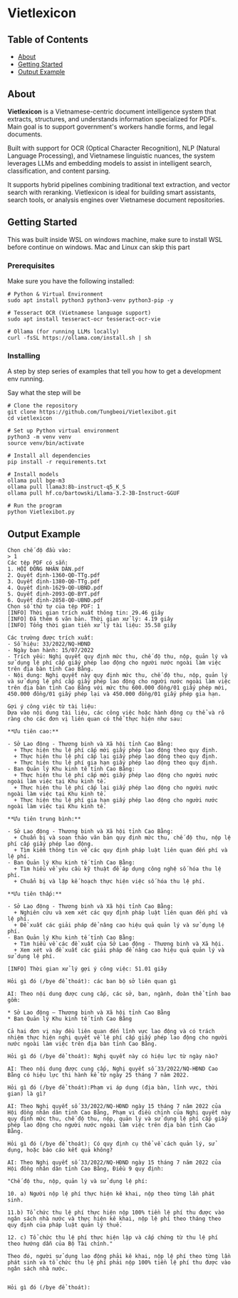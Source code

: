 # Vietlexicon

## Table of Contents

- [About](#about)
- [Getting Started](#getting-started)
- [Output Example](#output-example)

## About <a name = "about"></a>

**Vietlexicon** is a Vietnamese-centric document intelligence system that extracts, structures, and understands information specialized for PDFs. Main goal is to support government's workers handle forms, and legal documents.  

Built with support for OCR (Optical Character Recognition), NLP (Natural Language Processing), and Vietnamese linguistic nuances, the system leverages LLMs and embedding models to assist in intelligent search, classification, and content parsing.

It supports hybrid pipelines combining traditional text extraction, and vector search with reranking. Vietlexicon is ideal for building smart assistants, search tools, or analysis engines over Vietnamese document repositories.


## Getting Started <a name = "getting-started"></a>

This was built inside WSL on windows machine, make sure to install WSL before continue on windows. Mac and Linux can skip this part
### Prerequisites

Make sure you have the following installed:

```
# Python & Virtual Environment
sudo apt install python3 python3-venv python3-pip -y

# Tesseract OCR (Vietnamese language support)
sudo apt install tesseract-ocr tesseract-ocr-vie

# Ollama (for running LLMs locally)
curl -fsSL https://ollama.com/install.sh | sh

```

### Installing

A step by step series of examples that tell you how to get a development env running.

Say what the step will be

```
# Clone the repository
git clone https://github.com/Tungbeoi/Vietlexibot.git
cd vietlexicon

# Set up Python virtual environment
python3 -m venv venv
source venv/bin/activate

# Install all dependencies
pip install -r requirements.txt

# Install models
ollama pull bge-m3
ollama pull llama3:8b-instruct-q5_K_S
ollama pull hf.co/bartowski/Llama-3.2-3B-Instruct-GGUF

# Run the program
python Vietlexibot.py
```


## Output Example <a name = "output-example"></a>
```
Chọn chế độ đầu vào:
> 1
Các tệp PDF có sẵn:
1. HỘI ĐỒNG NHÂN DÂN.pdf
2. Quyết định-1360-QĐ-TTg.pdf
3. Quyết định-1380-QĐ-TTg.pdf
4. Quyết định-1629-QĐ-UBND.pdf
5. Quyết định-2093-QĐ-BYT.pdf
6. Quyết định-2858-QĐ-UBND.pdf
Chọn số thứ tự của tệp PDF: 1
[INFO] Thời gian trích xuất thông tin: 29.46 giây
[INFO] Đã thêm 6 văn bản. Thời gian xử lý: 4.19 giây
[INFO] Tổng thời gian tiền xử lý tài liệu: 35.58 giây

Các trường được trích xuất:
- Số hiệu: 33/2022/NQ-HĐND
- Ngày ban hành: 15/07/2022
- Trích yếu: Nghị quyết quy định mức thu, chế độ thu, nộp, quản lý và sử dụng lệ phí cấp giấy phép lao động cho người nước ngoài làm việc trên địa bàn tỉnh Cao Bằng.
- Nội dung: Nghị quyết này quy định mức thu, chế độ thu, nộp, quản lý và sử dụng lệ phí cấp giấy phép lao động cho người nước ngoài làm việc trên địa bàn tỉnh Cao Bằng với mức thu 600.000 đồng/01 giấy phép mới, 450.000 đồng/01 giấy phép lại và 450.000 đồng/01 giấy phép gia hạn.

Gợi ý công việc từ tài liệu:
Dựa vào nội dung tài liệu, các công việc hoặc hành động cụ thể và rõ ràng cho các đơn vị liên quan có thể thực hiện như sau:

**Ưu tiên cao:**

- Sở Lao động - Thương binh và Xã hội tỉnh Cao Bằng:
  + Thực hiện thu lệ phí cấp mới giấy phép lao động theo quy định.
  + Thực hiện thu lệ phí cấp lại giấy phép lao động theo quy định.
  + Thực hiện thu lệ phí gia hạn giấy phép lao động theo quy định.
- Ban Quản lý Khu kinh tế tỉnh Cao Bằng:
  + Thực hiện thu lệ phí cấp mới giấy phép lao động cho người nước ngoài làm việc tại Khu kinh tế.
  + Thực hiện thu lệ phí cấp lại giấy phép lao động cho người nước ngoài làm việc tại Khu kinh tế.
  + Thực hiện thu lệ phí gia hạn giấy phép lao động cho người nước ngoài làm việc tại Khu kinh tế.

**Ưu tiên trung bình:**

- Sở Lao động - Thương binh và Xã hội tỉnh Cao Bằng:
  + Chuẩn bị và soạn thảo văn bản quy định mức thu, chế độ thu, nộp lệ phí cấp giấy phép lao động.
  + Tìm kiếm thông tin về các quy định pháp luật liên quan đến phí và lệ phí.
- Ban Quản lý Khu kinh tế tỉnh Cao Bằng:
  + Tìm hiểu về yêu cầu kỹ thuật để áp dụng công nghệ số hóa thu lệ phí.
  + Chuẩn bị và lập kế hoạch thực hiện việc số hóa thu lệ phí.

**Ưu tiên thấp:**

- Sở Lao động - Thương binh và Xã hội tỉnh Cao Bằng:
  + Nghiên cứu và xem xét các quy định pháp luật liên quan đến phí và lệ phí.
  + Đề xuất các giải pháp để nâng cao hiệu quả quản lý và sử dụng lệ phí.
- Ban Quản lý Khu kinh tế tỉnh Cao Bằng:
  + Tìm hiểu về các đề xuất của Sở Lao động - Thương binh và Xã hội.
  + Xem xét và đề xuất các giải pháp để nâng cao hiệu quả quản lý và sử dụng lệ phí.

[INFO] Thời gian xử lý gợi ý công việc: 51.01 giây

Hỏi gì đó (/bye để thoát): các ban bộ sở liên quan gì 

AI: Theo nội dung được cung cấp, các sở, ban, ngành, đoàn thể tỉnh bao gồm:

* Sở Lao động — Thương binh và Xã hội tỉnh Cao Bằng
* Ban Quản lý Khu kinh tế tỉnh Cao Bằng

Cả hai đơn vị này đều liên quan đến lĩnh vực lao động và có trách nhiệm thực hiện nghị quyết về lệ phí cấp giấy phép lao động cho người nước ngoài làm việc trên địa bàn tỉnh Cao Bằng.

Hỏi gì đó (/bye để thoát): Nghị quyết này có hiệu lực từ ngày nào?

AI: Theo nội dung được cung cấp, Nghị quyết số 33/2022/NQ-HĐND Cao Bằng có hiệu lực thi hành kể từ ngày 25 tháng 7 năm 2022.

Hỏi gì đó (/bye để thoát):Phạm vi áp dụng (địa bàn, lĩnh vực, thời gian) là gì?

AI: Theo Nghị quyết số 33/2022/NQ-HĐND ngày 15 tháng 7 năm 2022 của Hội đồng nhân dân tỉnh Cao Bằng, Phạm vi điều chỉnh của Nghị quyết này quy định mức thu, chế độ thu, nộp, quản lý và sử dụng lệ phí cấp giấy phép lao động cho người nước ngoài làm việc trên địa bàn tỉnh Cao Bằng.

Hỏi gì đó (/bye để thoát): Có quy định cụ thể về cách quản lý, sử dụng, hoặc báo cáo kết quả không?

AI: Theo Nghị quyết số 33/2022/NQ-HĐND ngày 15 tháng 7 năm 2022 của Hội đồng nhân dân tỉnh Cao Bằng, Điều 9 quy định:

"Chế độ thu, nộp, quản lý và sử dụng lệ phí:

10. a) Người nộp lệ phí thực hiện kê khai, nộp theo từng lần phát sinh.

11.b) Tổ chức thu lệ phí thực hiện nộp 100% tiền lệ phí thu được vào ngân sách nhà nước và thực hiện kê khai, nộp lệ phí theo tháng theo quy định của pháp luật quản lý thuế.

12. c) Tổ chức thu lệ phí thực hiện lập và cấp chứng từ thu lệ phí theo hướng dẫn của Bộ Tài chính."

Theo đó, người sử dụng lao động phải kê khai, nộp lệ phí theo từng lần phát sinh và tổ chức thu lệ phí phải nộp 100% tiền lệ phí thu được vào ngân sách nhà nước.


Hỏi gì đó (/bye để thoát):
```
